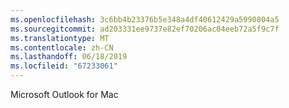 ```yaml
---
ms.openlocfilehash: 3c6bb4b23376b5e348a4df40612429a5990804a5
ms.sourcegitcommit: ad203331ee9737e82ef70206ac04eeb72a5f9c7f
ms.translationtype: MT
ms.contentlocale: zh-CN
ms.lasthandoff: 06/18/2019
ms.locfileid: "67233061"
---
```

Microsoft Outlook for Mac